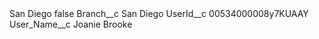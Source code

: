 <?xml version="1.0" encoding="UTF-8"?>
<CustomMetadata xmlns="http://soap.sforce.com/2006/04/metadata" xmlns:xsi="http://www.w3.org/2001/XMLSchema-instance" xmlns:xsd="http://www.w3.org/2001/XMLSchema">
    <label>San Diego</label>
    <protected>false</protected>
    <values>
        <field>Branch__c</field>
        <value xsi:type="xsd:string">San Diego</value>
    </values>
    <values>
        <field>UserId__c</field>
        <value xsi:type="xsd:string">00534000008y7KUAAY</value>
    </values>
    <values>
        <field>User_Name__c</field>
        <value xsi:type="xsd:string">Joanie Brooke</value>
    </values>
</CustomMetadata>
